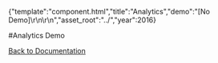 {"template":"component.html","title":"Analytics","demo":"[No Demo]\r\n\r\n<!--\r\n<style>\r\n\tbody { position: relative; }\r\n\r\n\t.mark { border-bottom: 5px solid red; color: black; position: absolute; right: 0; text-align: right; width: 100px; }\r\n\t.mark:before { background: red; bottom: 0; content: ''; display: block; height: 50px; opacity: 0.5; position: absolute; width: 100%; }\r\n\t.mark_20  { bottom: 20%; }\r\n\t.mark_40  { bottom: 40%; }\r\n\t.mark_60  { bottom: 60%; }\r\n\t.mark_80  { bottom: 80%; }\r\n\t.mark_100 { bottom: 100%; }\r\n\r\n\t.padded { height: 2000px; }\r\n</style>\r\n\r\n<div class=\"mark mark_20\"></div>\r\n<div class=\"mark mark_40\"></div>\r\n<div class=\"mark mark_60\"></div>\r\n<div class=\"mark mark_80\"></div>\r\n<div class=\"mark mark_100\"></div>\r\n\r\n<div class=\"padded\"></div>\r\n-->","asset_root":"../","year":2016}

 #Analytics Demo
<p class="back_link"><a href="http://beta.formstone.it/components/analytics">Back to Documentation</a></p>